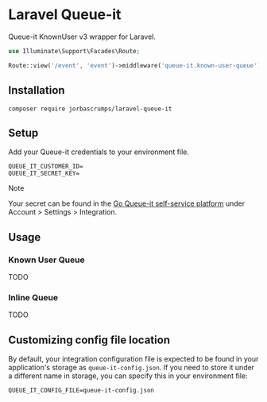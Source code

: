 # Laravel Queue-it
Queue-it KnownUser v3 wrapper for Laravel.

```php
use Illuminate\Support\Facades\Route;

Route::view('/event', 'event')->middleware('queue-it.known-user-queue');
```

## Installation
```
composer require jorbascrumps/laravel-queue-it
```

## Setup
Add your Queue-it credentials to your environment file.
```dotenv
QUEUE_IT_CUSTOMER_ID=
QUEUE_IT_SECRET_KEY=
```
> [!NOTE]
> Your secret can be found in the [Go Queue-it self-service platform](https://go.queue-it.net) under Account > Settings > Integration.

## Usage
### Known User Queue
TODO

### Inline Queue
TODO

## Customizing config file location
By default, your integration configuration file is expected to be found in your application's storage as `queue-it-config.json`. If you need to store it under a different name in storage, you can specify this in your environment file:
```dotenv
QUEUE_IT_CONFIG_FILE=queue-it-config.json
```
